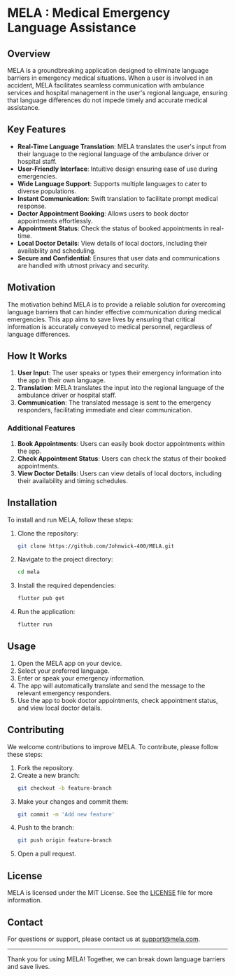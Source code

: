 # MELA : Medical Emergency Language Assistance

## Overview

MELA is a groundbreaking application designed to eliminate language barriers in emergency medical situations. When a user is involved in an accident, MELA facilitates seamless communication with ambulance services and hospital management in the user's regional language, ensuring that language differences do not impede timely and accurate medical assistance.

## Key Features

- **Real-Time Language Translation**: MELA translates the user's input from their language to the regional language of the ambulance driver or hospital staff.
- **User-Friendly Interface**: Intuitive design ensuring ease of use during emergencies.
- **Wide Language Support**: Supports multiple languages to cater to diverse populations.
- **Instant Communication**: Swift translation to facilitate prompt medical response.
- **Doctor Appointment Booking**: Allows users to book doctor appointments effortlessly.
- **Appointment Status**: Check the status of booked appointments in real-time.
- **Local Doctor Details**: View details of local doctors, including their availability and scheduling.
- **Secure and Confidential**: Ensures that user data and communications are handled with utmost privacy and security.

## Motivation

The motivation behind MELA is to provide a reliable solution for overcoming language barriers that can hinder effective communication during medical emergencies. This app aims to save lives by ensuring that critical information is accurately conveyed to medical personnel, regardless of language differences.

## How It Works

1. **User Input**: The user speaks or types their emergency information into the app in their own language.
2. **Translation**: MELA translates the input into the regional language of the ambulance driver or hospital staff.
3. **Communication**: The translated message is sent to the emergency responders, facilitating immediate and clear communication.

### Additional Features

1. **Book Appointments**: Users can easily book doctor appointments within the app.
2. **Check Appointment Status**: Users can check the status of their booked appointments.
3. **View Doctor Details**: Users can view details of local doctors, including their availability and timing schedules.

## Installation

To install and run MELA, follow these steps:

1. Clone the repository:
    ```bash
    git clone https://github.com/Johnwick-400/MELA.git
    ```

2. Navigate to the project directory:
    ```bash
    cd mela
    ```

3. Install the required dependencies:
    ```bash
    flutter pub get
    ```

4. Run the application:
    ```bash
    flutter run
    ```

## Usage

1. Open the MELA app on your device.
2. Select your preferred language.
3. Enter or speak your emergency information.
4. The app will automatically translate and send the message to the relevant emergency responders.
5. Use the app to book doctor appointments, check appointment status, and view local doctor details.

## Contributing

We welcome contributions to improve MELA. To contribute, please follow these steps:

1. Fork the repository.
2. Create a new branch:
    ```bash
    git checkout -b feature-branch
    ```
3. Make your changes and commit them:
    ```bash
    git commit -m 'Add new feature'
    ```
4. Push to the branch:
    ```bash
    git push origin feature-branch
    ```
5. Open a pull request.

## License

MELA is licensed under the MIT License. See the [LICENSE](LICENSE) file for more information.

## Contact

For questions or support, please contact us at [support@mela.com](mailto:support@mela.com).

---

Thank you for using MELA! Together, we can break down language barriers and save lives.
